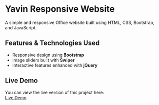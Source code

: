 # Yavin Responsive Website

A simple and responsive Office website built using HTML, CSS, Bootstrap, and JavaScript.

## Features & Technologies Used

- Responsive design using **Bootstrap**
- Image sliders built with **Swiper**
- Interactive features enhanced with **jQuery**

## Live Demo

You can view the live version of this project here:  
[Live Demo](https://amirhesamgorji.github.io/yavin-office/)
